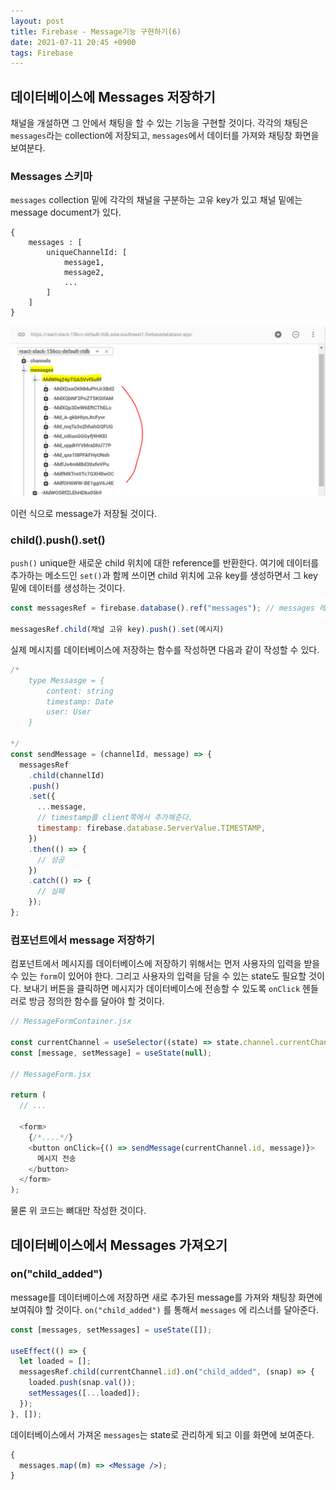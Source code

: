 ```yaml
---
layout: post
title: Firebase - Message기능 구현하기(6)
date: 2021-07-11 20:45 +0900
tags: Firebase
---
```


## 데이터베이스에 Messages 저장하기

채널을 개설하면 그 안에서 채팅을 할 수 있는 기능을 구현할 것이다. 각각의 채팅은 `messages`라는 collection에 저장되고, `messages`에서 데이터를 가져와 채팅창 화면을 보여분다.

### Messages 스키마

`messages` collection 밑에 각각의 채널을 구분하는 고유 key가 있고 채널 밑에는 message document가 있다.

```
{
    messages : [
        uniqueChannelId: [
            message1,
            message2,
            ...
        ]
    ]
}

```

![channel5](/assets/image/channel5.PNG)

이런 식으로 message가 저장될 것이다.

### child().push().set()

`push()` unique한 새로운 child 위치에 대한 reference를 반환한다. 여기에 데이터를 추가하는 메소드인 `set()`과 함께 쓰이면 child 위치에 고유 key를 생성하면서 그 key밑에 데이터를 생성하는 것이다.

```js
const messagesRef = firebase.database().ref("messages"); // messages 레퍼런스 생성

messagesRef.child(채널 고유 key).push().set(메시지)
```

실제 메시지를 데이터베이스에 저장하는 함수를 작성하면 다음과 같이 작성할 수 있다.

```js
/*
    type Messasge = {
        content: string
        timestamp: Date
        user: User
    }

*/
const sendMessage = (channelId, message) => {
  messagesRef
    .child(channelId)
    .push()
    .set({
      ...message,
      // timestamp를 client쪽에서 추가해준다.
      timestamp: firebase.database.ServerValue.TIMESTAMP,
    })
    .then(() => {
      // 성공
    })
    .catch(() => {
      // 실패
    });
};
```

### 컴포넌트에서 message 저장하기

컴포넌트에서 메시지를 데이터베이스에 저장하기 위해서는 먼저 사용자의 입력을 받을 수 있는 `form`이 있어야 한다. 그리고 사용자의 입력을 담을 수 있는 state도 필요할 것이다. 보내기 버튼을 클릭하면 메시지가 데이터베이스에 전송할 수 있도록 `onClick` 헨들러로 방금 정의한 함수를 달아야 할 것이다.

```js
// MessageFormContainer.jsx

const currentChannel = useSelector((state) => state.channel.currentChannel);
const [message, setMessage] = useState(null);

// MessageForm.jsx

return (
  // ...

  <form>
    {/*....*/}
    <button onClick={() => sendMessage(currentChannel.id, message)}>
      메시지 전송
    </button>
  </form>
);
```

물론 위 코드는 뼈대만 작성한 것이다.

## 데이터베이스에서 Messages 가져오기

### on("child_added")

message를 데이터베이스에 저장하면 새로 추가된 message를 가져와 채팅창 화면에 보여줘야 할 것이다. `on("child_added")` 를 통해서 `messages` 에 리스너를 달아준다.

```js
const [messages, setMessages] = useState([]);

useEffect(() => {
  let loaded = [];
  messagesRef.child(currentChannel.id).on("child_added", (snap) => {
    loaded.push(snap.val());
    setMessages([...loaded]);
  });
}, []);
```

데이터베이스에서 가져온 `messages`는 state로 관리하게 되고 이를 화면에 보여준다.

```jsx
{
  messages.map((m) => <Message />);
}
```
